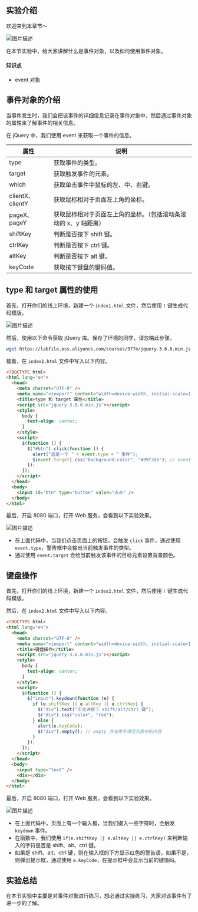 ## 实验介绍

欢迎来到本章节～

![图片描述](https://static.shiyanlou.com/lanqiao/frontend/dist/img/kiss.3eb189b.png)

在本节实验中，给大家讲解什么是事件对象，以及如何使用事件对象。

#### 知识点

- event 对象

## 事件对象的介绍

当事件发生时，我们会把该事件的详细信息记录在事件对象中，然后通过事件对象的属性来了解事件的相关信息。

在 jQuery 中，我们使用 event 来获取一个事件的信息。

| 属性             | 说明                                                         |
| ---------------- | ------------------------------------------------------------ |
| type             | 获取事件的类型。                                             |
| target           | 获取触发事件的元素。                                         |
| which            | 获取单击事件中鼠标的左、中、右键。                           |
| clientX、clientY | 获取鼠标相对于页面左上角的坐标。                             |
| pageX、pageY     | 获取鼠标相对于页面左上角的坐标。（包括滚动条滚动的 x、y 轴距离） |
| shiftKey         | 判断是否按下 shift 键。                                      |
| ctrlKey          | 判断是否按下 ctrl 键。                                       |
| altKey           | 判断是否按下 alt 键。                                        |
| keyCode          | 获取按下键盘的键码值。                                       |

## type 和 target 属性的使用

首先，打开你们的线上环境，新建一个 `index1.html` 文件，然后使用 `!` 键生成代码模版。

![图片描述](https://doc.shiyanlou.com/courses/2841/1347963/bda7b4d8149669ae75ef7979d7bacaf8-0)

然后，使用以下命令获取 jQuery 库。保存了环境的同学，请忽略此步骤。

```bash
wget https://labfile.oss.aliyuncs.com/courses/3774/jquery-3.6.0.min.js
```

接着，在 `index1.html` 文件中写入以下内容。

```html
<!DOCTYPE html>
<html lang="en">
  <head>
    <meta charset="UTF-8" />
    <meta name="viewport" content="width=device-width, initial-scale=1.0" />
    <title>type 和 target 属性</title>
    <script src="jquery-3.6.0.min.js"></script>
    <style>
      body {
        text-align: center;
      }
    </style>
    <script>
      $(function () {
        $("#btn").click(function () {
          alert("这是一个 " + event.type + " 事件");
          $(event.target).css("background-color", "#99f3db"); // event.target 相当于 this
        });
      });
    </script>
  </head>
  <body>
    <input id="btn" type="button" value="点击" />
  </body>
</html>
```

最后，开启 8080 端口，打开 Web 服务，会看到以下实验效果。

![图片描述](https://doc.shiyanlou.com/courses/uid1347963-20210419-1618816321905)

- 在上面代码中，当我们点击页面上的按钮，会触发 `click` 事件，通过使用 `event.type`，警告框中会输出当前触发事件的类型。
- 通过使用 `event.target` 会给当前触发该事件的目标元素设置背景颜色。

## 键盘操作

首先，打开你们的线上环境，新建一个 `index2.html` 文件，然后使用 `!` 键生成代码模版。

然后，在 `index2.html` 文件中写入以下内容。

```html
<!DOCTYPE html>
<html lang="en">
  <head>
    <meta charset="UTF-8" />
    <meta name="viewport" content="width=device-width, initial-scale=1.0" />
    <title>键盘操作</title>
    <script src="jquery-3.6.0.min.js"></script>
    <style>
      body {
        text-align: center;
      }
    </style>
    <script>
      $(function () {
        $("input").keydown(function (e) {
          if (e.shiftKey || e.altKey || e.ctrlKey) {
            $("div").text("不允许按下 shift/alt/ctrl 键");
            $("div").css("color", "red");
          } else {
            alert(e.keyCode);
            $("div").empty(); // empty 方法用于清空元素中的内容
          }
        });
      });
    </script>
  </head>
  <body>
    <input type="text" />
    <div></div>
  </body>
</html>
```

最后，开启 8080 端口，打开 Web 服务，会看到以下实验效果。

![图片描述](https://doc.shiyanlou.com/courses/uid1347963-20210419-1618818616494)

- 在上面代码中，页面上有一个输入框，当我们键入一些字符时，会触发 `keydown` 事件。
- 在函数中，我们使用 `if(e.shiftKey || e.altKey || e.ctrlKey)` 来判断输入的字符是否是 shift、alt、ctrl 键。
- 如果是 shift、alt、ctrl 键，则在输入框的下方显示红色的警告语，如果不是，则弹出提示框，通过使用 `e.keyCode`，在提示框中会显示当前的键值码。

## 实验总结

在本节实验中主要是对事件对象进行练习，想必通过实操练习，大家对该事件有了进一步的了解。